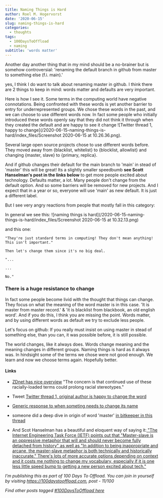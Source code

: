 ```yaml
---
title: Naming Things is Hard
author: Roel M. Hogervorst
date: '2020-06-15'
slug: naming-things-is-hard
categories:
  - thoughts
tags:
  - 100DaysToOffload
  - naming
subtitle: 'words matter'
---
```


Another day another thing that in my mind should be a no-brainer but is somehow controversial:
'renaming the default branch in github from master to something else (f.i. main).'

yes, I think I do want to talk about renaming master in github. I think there are 2 things to keep in mind: words matter and defaults are very important.

Here is how I see it. Some terms in the computing world have negative connotations.
Being confronted with these words is yet another barrier to entry for underrepresented groups. 
We chose these words in the past, and we can choose to use different words now. In fact some people
who initially introduced these words openly say that they did not think it through when they created the default and are happy to see it change
![Twitter thread 1, happy to change](/2020-06-15-naming-things-is-hard/index_files/Screenshot 2020-06-15 at 10.26.36.png).


Several large open source projects chose to use different words before. They moved away from {blacklist, whitelist} to {blocklist, allowlist} and changing {master, slave} to {primary, replica}. 

And if github changes their default for the main branch to 'main' in stead of 'master' this will be great! Its a slightly smaller speedbumb **see Scott Hanselman's post in the links below** to get more people excited about technology.  Defaults matter, a lot. Many people don't change from the default option. And so some barriers will be removed for new projects. And I expect that in a year or so, everyone will use 'main' as new default. It is just a different label. 

But I see very angry reactions from people that mostly fall in this category:

In general we see this:
![naming things is hard](/2020-06-15-naming-things-is-hard/index_files/Screenshot 2020-06-15 at 10.32.13.png)

and this one:

```
"They're just standard terms in computing! They don't mean anything! This isn't important."

Then let's change them since it's no big deal.

"...

...

No."
```

### There is a huge resistance to change
In fact some people become livid with the thought that things can change. They focus on what the
meaning of the word master is in this case. 'It is master from master record.' & 'it is blacklist from blackbook, an old english word'. And if you do this, I think you are missing the point. Words matter, and by using different words as default we try to exclude less people. 

Let's focus on github: If you really must insist on using master in stead of something else, than you can, it was possible before, it is still possible. 

The world changes, like it always does. Words change meaning and the meaning changes in different groups. Naming things is hard as it always was. In hindsight some of the terms we chose were not good enough. We learn and now we choose terms again. Hopefully better. 


#### Links
- [ZDnet has nice overview](https://www.zdnet.com/article/github-to-replace-master-with-alternative-term-to-avoid-slavery-references/) "The concern is that continued use of these racially-loaded terms could prolong racial stereotypes."

- Tweet [Twitter thread 1, original author is happy to change the word](https://mobile.twitter.com/xpasky/status/1272280760280637441)
- [Generic response to when someting needs to change its name](https://mobile.twitter.com/JamesZetlen/status/1269314127375237125)

- someone did a deep dive in origin of word 'master' [in bitkeeper in this thread](https://mobile.twitter.com/jpaulreed/status/1272038656799211521)

- And Scot Hanselman has a beautiful and eloquent way of saying it:[ "The Internet Engineering Task Force (IETF) points out that "Master-slave is an oppressive metaphor that will and should never become fully detached from history" as well as "In addition to being inappropriate and arcane, the master-slave metaphor is both technically and historically inaccurate." There's lots of more accurate options depending on context and it costs me nothing to change my vocabulary, especially if it is one less little speed bump to getting a new person excited about tech."](https://www.hanselman.com/blog/EasilyRenameYourGitDefaultBranchFromMasterToMain.aspx)


*I’m publishing this as part of 100 Days To Offload. You can join in yourself by visiting https://100daystooffload.com, post - 11/100*

*Find other posts tagged  [#100DaysToOffload here](https://notes.rmhogervorst.nl/tags/100DaysToOffload/)*
